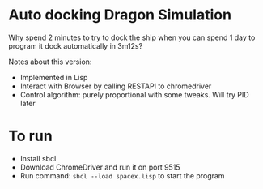 # Auto docking Dragon Simulation
Why spend 2 minutes to try to dock the ship when you can spend 1 day to program it dock automatically in 3m12s?

Notes about this version:
- Implemented in Lisp
- Interact with Browser by calling RESTAPI to chromedriver
- Control algorithm: purely proportional with some tweaks. Will try PID later

# To run
- Install sbcl
- Download ChromeDriver and run it on port 9515
- Run command: `sbcl --load spacex.lisp` to start the program
